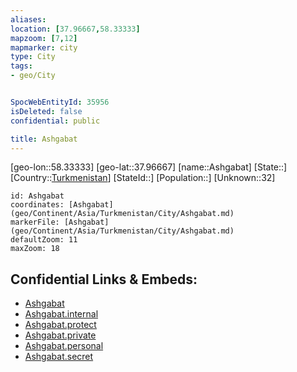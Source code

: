 ```yaml
---
aliases: 
location: [37.96667,58.33333]
mapzoom: [7,12] 
mapmarker: city 
type: City
tags:
- geo/City


SpocWebEntityId: 35956
isDeleted: false
confidential: public

title: Ashgabat
---
```

[geo-lon::58.33333]
[geo-lat::37.96667]
[name::Ashgabat]
[State::]
[Country::[Turkmenistan](geo/Continent/Asia/Turkmenistan.md)]
[StateId::]
[Population::]
[Unknown::32]


```leaflet
id: Ashgabat
coordinates: [Ashgabat](geo/Continent/Asia/Turkmenistan/City/Ashgabat.md)
markerFile: [Ashgabat](geo/Continent/Asia/Turkmenistan/City/Ashgabat.md)
defaultZoom: 11 
maxZoom: 18
```


## Confidential Links & Embeds: 
- [Ashgabat](../../../../../../_public/geo/Continent/Asia/Turkmenistan/City/Ashgabat.md) 
- [Ashgabat.internal](../../../../../../_internal/geo/Continent/Asia/Turkmenistan/City/Ashgabat.internal.md) 
- [Ashgabat.protect](../../../../../../_protect/geo/Continent/Asia/Turkmenistan/City/Ashgabat.protect.md) 
- [Ashgabat.private](../../../../../../_private/geo/Continent/Asia/Turkmenistan/City/Ashgabat.private.md) 
- [Ashgabat.personal](../../../../../../_personal/geo/Continent/Asia/Turkmenistan/City/Ashgabat.personal.md) 
- [Ashgabat.secret](../../../../../../_secret/geo/Continent/Asia/Turkmenistan/City/Ashgabat.secret.md) 

